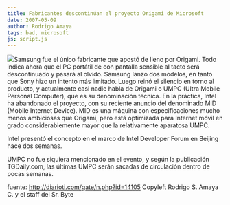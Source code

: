 ```yaml
---
title: Fabricantes descontinúan el proyecto Origami de Microsoft
date: 2007-05-09
author: Rodrigo Amaya
tags: bad, microsoft
js: script.js
---
```


[![](http://bp3.blogger.com/_ayvorITawE4/RkUlFUK332I/AAAAAAAAAWY/BaoO3xygYlc/s400/14105b_origami.gif)](http://bp3.blogger.com/_ayvorITawE4/RkUlFUK332I/AAAAAAAAAWY/BaoO3xygYlc/s1600-h/14105b_origami.gif)Samsung fue el único fabricante que apostó de lleno por Origami. Todo
      indica ahora que el PC portátil de con pantalla sensible al tacto será descontinuado y pasará
      al olvido.
Samsung lanzó dos
      modelos, en tanto que Sony hizo un intento más limitado. Luego reinó el silencio en torno al
      producto, y actualmente casi nadie habla de Origami o UMPC (Ultra Mobile Personal Computer),
      que es su denominación técnica. En la práctica, Intel ha abandonado el proyecto, con su
      reciente anuncio del denominado MID (Mobile Internet Device). MID es una máquina con
      especificaciones mucho menos ambiciosas que Origami, pero está optimizada para Internet móvil
      en grado considerablemente mayor que la relativamente aparatosa UMPC.

Intel presentó el concepto en el marco de Intel Developer Forum en Beijing hace dos
      semanas.

UMPC no fue siquiera mencionado en el evento, y según la
      publicación TGDaily.com, las últimas UMPC serán sacadas de circulación dentro de pocas
      semanas.

fuente: http://diarioti.com/gate/n.php?id=14105
Copyleft Rodrigo S. Amaya C. y el
      staff del Sr. Byte